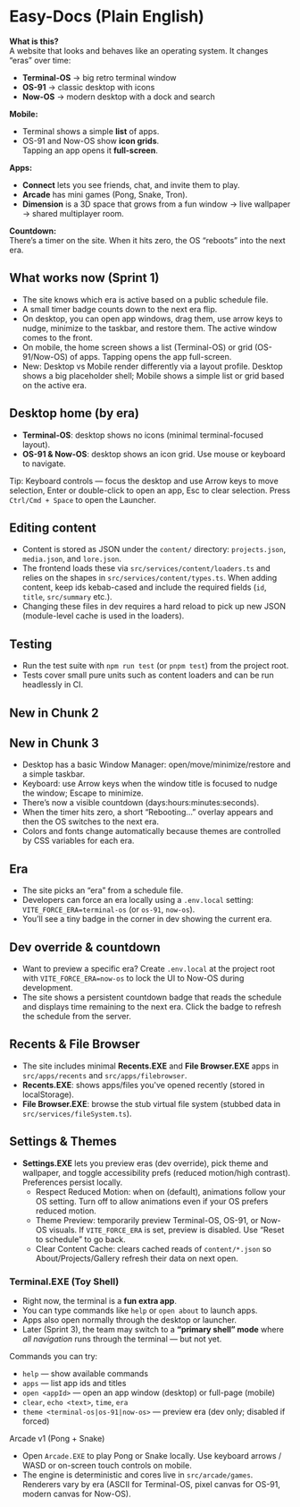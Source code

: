 # Easy-Docs (Plain English)

**What is this?**  
A website that looks and behaves like an operating system. It changes “eras” over time:
- **Terminal-OS** → big retro terminal window
- **OS-91** → classic desktop with icons
- **Now-OS** → modern desktop with a dock and search

**Mobile:**  
- Terminal shows a simple **list** of apps.  
- OS-91 and Now-OS show **icon grids**.  
Tapping an app opens it **full-screen**.

**Apps:**  
- **Connect** lets you see friends, chat, and invite them to play.  
- **Arcade** has mini games (Pong, Snake, Tron).  
- **Dimension** is a 3D space that grows from a fun window → live wallpaper → shared multiplayer room.

**Countdown:**  
There’s a timer on the site. When it hits zero, the OS “reboots” into the next era.

## What works now (Sprint 1)
- The site knows which era is active based on a public schedule file.
- A small timer badge counts down to the next era flip.
- On desktop, you can open app windows, drag them, use arrow keys to nudge, minimize to the taskbar, and restore them. The active window comes to the front.
- On mobile, the home screen shows a list (Terminal-OS) or grid (OS-91/Now-OS) of apps. Tapping opens the app full-screen.
 - New: Desktop vs Mobile render differently via a layout profile. Desktop shows a big placeholder shell; Mobile shows a simple list or grid based on the active era.

## Desktop home (by era)

- **Terminal-OS**: desktop shows no icons (minimal terminal-focused layout).
- **OS-91 & Now-OS**: desktop shows an icon grid. Use mouse or keyboard to navigate.

Tip: Keyboard controls — focus the desktop and use Arrow keys to move selection, Enter or double-click to open an app, Esc to clear selection. Press `Ctrl/Cmd + Space` to open the Launcher.

## Editing content

- Content is stored as JSON under the `content/` directory: `projects.json`, `media.json`, and `lore.json`.
- The frontend loads these via `src/services/content/loaders.ts` and relies on the shapes in `src/services/content/types.ts`. When adding content, keep ids kebab-cased and include the required fields (`id`, `title`, `src/summary` etc.).
- Changing these files in dev requires a hard reload to pick up new JSON (module-level cache is used in the loaders).

## Testing

- Run the test suite with `npm run test` (or `pnpm test`) from the project root.
- Tests cover small pure units such as content loaders and can be run headlessly in CI.

## New in Chunk 2
## New in Chunk 3
- Desktop has a basic Window Manager: open/move/minimize/restore and a simple taskbar.
- Keyboard: use Arrow keys when the window title is focused to nudge the window; Escape to minimize.
- There’s now a visible countdown (days:hours:minutes:seconds).
- When the timer hits zero, a short “Rebooting…” overlay appears and then the OS switches to the next era.
- Colors and fonts change automatically because themes are controlled by CSS variables for each era.

## Era
- The site picks an “era” from a schedule file.
- Developers can force an era locally using a `.env.local` setting: `VITE_FORCE_ERA=terminal-os` (or `os-91`, `now-os`).
- You’ll see a tiny badge in the corner in dev showing the current era.

## Dev override & countdown
- Want to preview a specific era? Create `.env.local` at the project root with `VITE_FORCE_ERA=now-os` to lock the UI to Now-OS during development.
- The site shows a persistent countdown badge that reads the schedule and displays time remaining to the next era. Click the badge to refresh the schedule from the server.

## Recents & File Browser
- The site includes minimal **Recents.EXE** and **File Browser.EXE** apps in `src/apps/recents` and `src/apps/filebrowser`.
- **Recents.EXE**: shows apps/files you've opened recently (stored in localStorage).
- **File Browser.EXE**: browse the stub virtual file system (stubbed data in `src/services/fileSystem.ts`).

## Settings & Themes
- **Settings.EXE** lets you preview eras (dev override), pick theme and wallpaper, and toggle accessibility prefs (reduced motion/high contrast). Preferences persist locally.
  - Respect Reduced Motion: when on (default), animations follow your OS setting. Turn off to allow animations even if your OS prefers reduced motion.
  - Theme Preview: temporarily preview Terminal-OS, OS-91, or Now-OS visuals. If `VITE_FORCE_ERA` is set, preview is disabled. Use “Reset to schedule” to go back.
  - Clear Content Cache: clears cached reads of `content/*.json` so About/Projects/Gallery refresh their data on next open.

### Terminal.EXE (Toy Shell)
- Right now, the terminal is a **fun extra app**.  
- You can type commands like `help` or `open about` to launch apps.  
- Apps also open normally through the desktop or launcher.  
- Later (Sprint 3), the team may switch to a **“primary shell” mode** where *all navigation* runs through the terminal — but not yet.

Commands you can try:
- `help` — show available commands
- `apps` — list app ids and titles
- `open <appId>` — open an app window (desktop) or full-page (mobile)
- `clear`, `echo <text>`, `time`, `era`
- `theme <terminal-os|os-91|now-os>` — preview era (dev only; disabled if forced)

Arcade v1 (Pong + Snake)

- Open `Arcade.EXE` to play Pong or Snake locally. Use keyboard arrows / WASD or on-screen touch controls on mobile.
- The engine is deterministic and cores live in `src/arcade/games`. Renderers vary by era (ASCII for Terminal-OS, pixel canvas for OS-91, modern canvas for Now-OS).